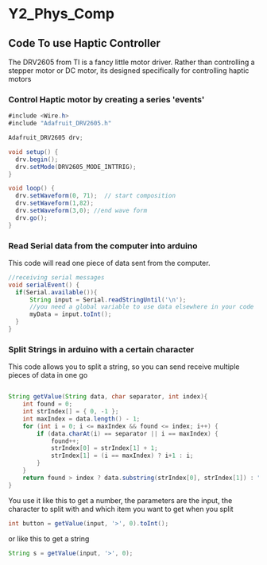 # Y2_Phys_Comp

## Code To use Haptic Controller
The DRV2605 from TI is a fancy little motor driver. Rather than controlling a stepper motor or DC motor, its designed specifically for controlling haptic motors

### Control Haptic motor by creating a series 'events'
```java
#include <Wire.h>
#include "Adafruit_DRV2605.h"

Adafruit_DRV2605 drv;

void setup() {
  drv.begin();
  drv.setMode(DRV2605_MODE_INTTRIG); 
}

void loop() {
  drv.setWaveform(0, 71);  // start composition
  drv.setWaveform(1,82);
  drv.setWaveform(3,0); //end wave form
  drv.go();
}
```
### Read Serial data from the computer into arduino
This code will read one piece of data sent from the computer. 
```java
//receiving serial messages
void serialEvent() {
  if(Serial.available()){
      String input = Serial.readStringUntil('\n');
      //you need a global variable to use data elsewhere in your code
      myData = input.toInt();
  }
}
```
### Split Strings in arduino with a certain character
This code allows you to split a string, so you can send receive multiple pieces of data in one go
```java

String getValue(String data, char separator, int index){
    int found = 0;
    int strIndex[] = { 0, -1 };
    int maxIndex = data.length() - 1;
    for (int i = 0; i <= maxIndex && found <= index; i++) {
        if (data.charAt(i) == separator || i == maxIndex) {
            found++;
            strIndex[0] = strIndex[1] + 1;
            strIndex[1] = (i == maxIndex) ? i+1 : i;
        }
    }
    return found > index ? data.substring(strIndex[0], strIndex[1]) : "";
}
```
You use it like this to get a number, the parameters are the input, the character to split with and which item you want to get when you split
```java
int button = getValue(input, '>', 0).toInt();
```
or like this to get a string
```java
String s = getValue(input, '>', 0);
```

